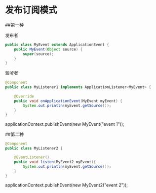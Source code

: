 # 发布订阅模式

##第一种

发布者
~~~java
public class MyEvent extends ApplicationEvent {
	public MyEvent(Object source) {
		super(source);
	}
}

~~~
监听者
~~~~java
@Component
public class MyListener1 implements ApplicationListener<MyEvent> {
	
	@Override
	public void onApplicationEvent(MyEvent myEvent) {
		System.out.println(myEvent.getSource());
	}
}
~~~~

applicationContext.publishEvent(new MyEvent("event 1"));


##第二种

~~~~java
@Component
public class MyListener2 {

	@EventListener()
	public void listen(MyEvent2 myEvent){
		System.out.println(myEvent.getSource());
	}
}
~~~~
applicationContext.publishEvent(new MyEvent2("event 2"));
